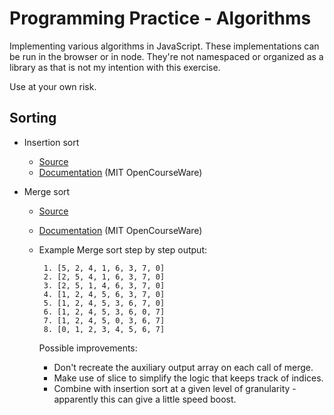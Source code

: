 # Programming Practice - Algorithms
Implementing various algorithms in JavaScript. These implementations can be run in the browser or in node. They're not namespaced or organized as a library as that is not my intention with this exercise.

Use at your own risk.

## Sorting

* Insertion sort
  * [Source](https://github.com/rorsach/algorithms/blob/master/insertion-sort.js)
  * [Documentation](http://ocw.mit.edu/courses/electrical-engineering-and-computer-science/6-006-introduction-to-algorithms-fall-2011/lecture-videos/MIT6_006F11_lec03.pdf) (MIT OpenCourseWare)

* Merge sort
  * [Source](https://github.com/rorsach/algorithms/blob/master/merge-sort.js)
  * [Documentation](http://ocw.mit.edu/courses/electrical-engineering-and-computer-science/6-006-introduction-to-algorithms-fall-2011/lecture-videos/MIT6_006F11_lec03.pdf) (MIT OpenCourseWare)
  * Example Merge sort step by step output:


		 1. [5, 2, 4, 1, 6, 3, 7, 0]
		 2. [2, 5, 4, 1, 6, 3, 7, 0]
		 3. [2, 5, 1, 4, 6, 3, 7, 0]
		 4. [1, 2, 4, 5, 6, 3, 7, 0]
		 5. [1, 2, 4, 5, 3, 6, 7, 0]
		 6. [1, 2, 4, 5, 3, 6, 0, 7]
		 7. [1, 2, 4, 5, 0, 3, 6, 7]
		 8. [0, 1, 2, 3, 4, 5, 6, 7]

	 Possible improvements:

	 * Don't recreate the auxiliary output array on each call of merge.
	 * Make use of slice to simplify the logic that keeps track of indices.
	 * Combine with insertion sort at a given level of granularity - apparently this can give a little speed boost.
